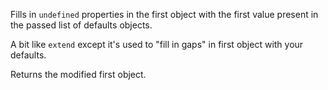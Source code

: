Fills in `undefined` properties in the first object with the first value present in the passed list of defaults objects.

A bit like `extend` except it's used to "fill in gaps" in first object with your defaults.

Returns the modified first object.
